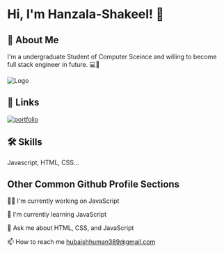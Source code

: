 
# Hi, I'm Hanzala-Shakeel! 👋

## 🚀 About Me

I'm a undergraduate Student of Computer Sceince and willing to become full stack engineer in future. 💻👨‍

![Logo](https://camo.githubusercontent.com/4c8d92806e3c2322a2c390ffa0019c1d6f78a4d82108aa6946863ae362a763c8/68747470733a2f2f69322e77702e636f6d2f616c6c68746163636573732e696e666f2f77702d636f6e74656e742f75706c6f6164732f323031382f30332f70726f6772616d6d696e672e6769663f6669743d313238312532433731362673736c3d31)

## 🔗 Links

[![portfolio](https://img.shields.io/badge/my_portfolio-000?style=for-the-badge&logo=ko-fi&logoColor=white)](https://my-portfolio-9b79a.web.app/)

## 🛠 Skills

Javascript, HTML, CSS...

## Other Common Github Profile Sections

👩‍💻 I'm currently working on JavaScript

🧠 I'm currently learning JavaScript

💬 Ask me about HTML, CSS, and JavaScript

📫 How to reach me hubaishhuman389@gmail.com



